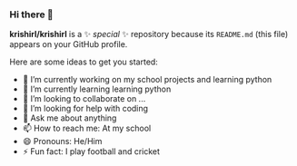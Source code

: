 ### Hi there 👋


**krishirl/krishirl** is a ✨ _special_ ✨ repository because its `README.md` (this file) appears on your GitHub profile.

Here are some ideas to get you started:

- 🔭 I’m currently working on my school projects and learning python
- 🌱 I’m currently learning learning python
- 👯 I’m looking to collaborate on ...
- 🤔 I’m looking for help with coding
- 💬 Ask me about anything
- 📫 How to reach me: At my school
- 😄 Pronouns: He/Him
- ⚡ Fun fact: I play football and cricket

